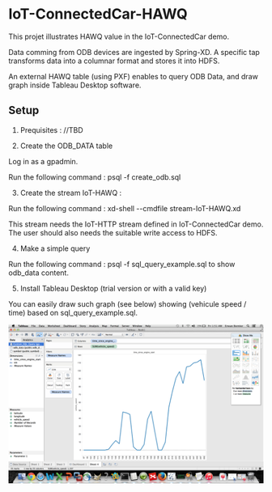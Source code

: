 # IoT-ConnectedCar-HAWQ

This projet illustrates HAWQ value in the IoT-ConnectedCar demo.

Data comming from ODB devices are ingested by Spring-XD. A specific tap transforms data into a columnar format and stores it into HDFS.

An external HAWQ table (using PXF) enables to query ODB Data, and draw graph inside Tableau Desktop software.

## Setup

1. Prequisites : //TBD

2. Create the ODB_DATA table

Log in as a gpadmin.

Run the following command :  psql -f create_odb.sql 

3. Create the stream IoT-HAWQ :

Run the following command : xd-shell --cmdfile stream-IoT-HAWQ.xd 

This stream needs the IoT-HTTP stream defined in IoT-ConnectedCar demo. The user should also needs the suitable write access to HDFS.

4. Make a simple query

Run the following command : psql -f sql_query_example.sql to show odb_data content.

5. Install Tableau Desktop (trial version or with a valid key)

 You can easily draw such graph (see below) showing (vehicule speed / time) based on sql_query_example.sql.
 
 ![Tableau HAWQ](https://raw.githubusercontent.com/ebornier-pivotal/IoT-ConnectedCar-Extension/master/IoT-ConnectedCar-HAWQ/Tableau-HAWQ.png)
 


